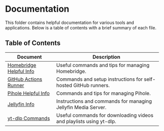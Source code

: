 # Documentation

This folder contains helpful documentation for various tools and applications. Below is a table of contents with a brief summary of each file.

## Table of Contents

| Document                              | Description                                                        |
|----------------------------------------|--------------------------------------------------------------------|
| [Homebridge Helpful Info](./docs/homebridge.md)   | Useful commands and tips for managing Homebridge.                  |
| [GitHub Actions Runner](./docs/github-runners.md) | Commands and setup instructions for self-hosted GitHub runners.    |
| [Pihole Helpful Info](./docs/pihole.md)           | Commands and tips for managing Pihole.                             |
| [Jellyfin Info](./docs/jellyfin.md)               | Instructions and commands for managing Jellyfin Media Server.      |
| [yt-dlp Commands](./docs/yt-dlp.md)               | Useful commands for downloading videos and playlists using yt-dlp. |
